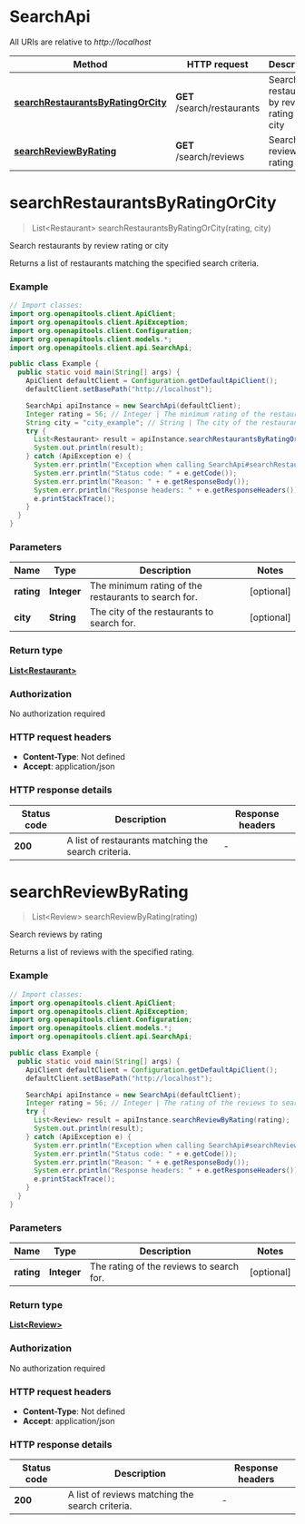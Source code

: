 # SearchApi

All URIs are relative to *http://localhost*

| Method | HTTP request | Description |
|------------- | ------------- | -------------|
| [**searchRestaurantsByRatingOrCity**](SearchApi.md#searchRestaurantsByRatingOrCity) | **GET** /search/restaurants | Search restaurants by review rating or city |
| [**searchReviewByRating**](SearchApi.md#searchReviewByRating) | **GET** /search/reviews | Search reviews by rating |


<a name="searchRestaurantsByRatingOrCity"></a>
# **searchRestaurantsByRatingOrCity**
> List&lt;Restaurant&gt; searchRestaurantsByRatingOrCity(rating, city)

Search restaurants by review rating or city

Returns a list of restaurants matching the specified search criteria.

### Example
```java
// Import classes:
import org.openapitools.client.ApiClient;
import org.openapitools.client.ApiException;
import org.openapitools.client.Configuration;
import org.openapitools.client.models.*;
import org.openapitools.client.api.SearchApi;

public class Example {
  public static void main(String[] args) {
    ApiClient defaultClient = Configuration.getDefaultApiClient();
    defaultClient.setBasePath("http://localhost");

    SearchApi apiInstance = new SearchApi(defaultClient);
    Integer rating = 56; // Integer | The minimum rating of the restaurants to search for.
    String city = "city_example"; // String | The city of the restaurants to search for.
    try {
      List<Restaurant> result = apiInstance.searchRestaurantsByRatingOrCity(rating, city);
      System.out.println(result);
    } catch (ApiException e) {
      System.err.println("Exception when calling SearchApi#searchRestaurantsByRatingOrCity");
      System.err.println("Status code: " + e.getCode());
      System.err.println("Reason: " + e.getResponseBody());
      System.err.println("Response headers: " + e.getResponseHeaders());
      e.printStackTrace();
    }
  }
}
```

### Parameters

| Name | Type | Description  | Notes |
|------------- | ------------- | ------------- | -------------|
| **rating** | **Integer**| The minimum rating of the restaurants to search for. | [optional] |
| **city** | **String**| The city of the restaurants to search for. | [optional] |

### Return type

[**List&lt;Restaurant&gt;**](Restaurant.md)

### Authorization

No authorization required

### HTTP request headers

 - **Content-Type**: Not defined
 - **Accept**: application/json

### HTTP response details
| Status code | Description | Response headers |
|-------------|-------------|------------------|
| **200** | A list of restaurants matching the search criteria. |  -  |

<a name="searchReviewByRating"></a>
# **searchReviewByRating**
> List&lt;Review&gt; searchReviewByRating(rating)

Search reviews by rating

Returns a list of reviews with the specified rating.

### Example
```java
// Import classes:
import org.openapitools.client.ApiClient;
import org.openapitools.client.ApiException;
import org.openapitools.client.Configuration;
import org.openapitools.client.models.*;
import org.openapitools.client.api.SearchApi;

public class Example {
  public static void main(String[] args) {
    ApiClient defaultClient = Configuration.getDefaultApiClient();
    defaultClient.setBasePath("http://localhost");

    SearchApi apiInstance = new SearchApi(defaultClient);
    Integer rating = 56; // Integer | The rating of the reviews to search for.
    try {
      List<Review> result = apiInstance.searchReviewByRating(rating);
      System.out.println(result);
    } catch (ApiException e) {
      System.err.println("Exception when calling SearchApi#searchReviewByRating");
      System.err.println("Status code: " + e.getCode());
      System.err.println("Reason: " + e.getResponseBody());
      System.err.println("Response headers: " + e.getResponseHeaders());
      e.printStackTrace();
    }
  }
}
```

### Parameters

| Name | Type | Description  | Notes |
|------------- | ------------- | ------------- | -------------|
| **rating** | **Integer**| The rating of the reviews to search for. | [optional] |

### Return type

[**List&lt;Review&gt;**](Review.md)

### Authorization

No authorization required

### HTTP request headers

 - **Content-Type**: Not defined
 - **Accept**: application/json

### HTTP response details
| Status code | Description | Response headers |
|-------------|-------------|------------------|
| **200** | A list of reviews matching the search criteria. |  -  |

